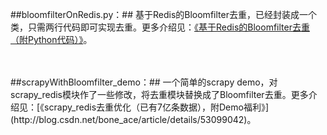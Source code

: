 ##bloomfilterOnRedis.py：##
基于Redis的Bloomfilter去重，已经封装成一个类，只需两行代码即可实现去重。更多介绍见：[《基于Redis的Bloomfilter去重（附Python代码）》](http://blog.csdn.net/bone_ace/article/details/53107018)。

</br>
</br>
##scrapyWithBloomfilter_demo：##
一个简单的scrapy demo，对scrapy_redis模块作了一些修改，将去重模块替换成了Bloomfilter去重。更多介绍见：[《scrapy_redis去重优化（已有7亿条数据），附Demo福利》](http://blog.csdn.net/bone_ace/article/details/53099042)。

</br>
</br>
